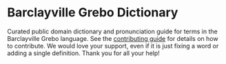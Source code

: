 
# Barclayville Grebo Dictionary

Curated public domain dictionary and pronunciation guide for terms in the Barclayville Grebo language. See the [contributing guide](https://github.com/drumworkteam/term/blob/make/.github/contributing.md) for details on how to contribute. We would love your support, even if it is just fixing a word or adding a single definition. Thank you for all your help!